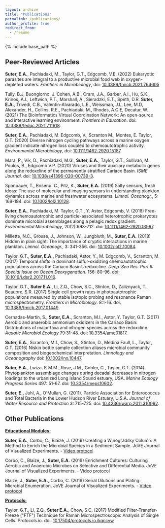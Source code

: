 ```yaml
---
layout: archive
title: "Publications"
permalink: /publications/
author_profile: true
redirect_from:
  - /resume
---
```


{% include base_path %}


## Peer-Reviewed Articles
**Suter, E.A.**, Pachiadaki, M., Taylor, G.T., Edgcomb, V.E. (2022) Eukaryotic parasites are integral to a productive microbial food web in oxygen-depleted waters. <i>Frontiers in Microbiology</i>, doi: [10.3389/fmicb.2021.764605](https://www.frontiersin.org/articles/10.3389/fmicb.2021.764605/full?&utm_source=Email_to_authors_&utm_medium=Email&utm_content=T1_11.5e1_author&utm_campaign=Email_publication&field=&journalName=Frontiers_in_Microbiology&id=764605)

Tully, B.J, Buongiorno, J. Cohen, A.B., Cram, J.A., Garber, A.I., Hu, S.K., Krinos, A.I., Leftwich, P.T., Marshall, A., Sieradzki, E.T., Speth, D.R. **Suter, E.A.**, Trivedi, C.B., Valentin-Alvarado, L.E., Weissman, J.L, Lee, M.D, Alexander, H., Collins, R.E., Pachiadaki, M., Rhodes, A.C.E, Decatur, W. (2021) The Bioinformatics Virtual Coordination Network: An open-source and interactive learning environment. <i>Frontiers in Education</i>. doi: [10.3389/feduc.2021.711618](https://www.frontiersin.org/articles/10.3389/feduc.2021.711618/full).

**Suter, E.A.**, Pachiadaki, M. Edgcomb, V., Scranton M., Montes, E. Taylor, G.T. (2020) Diverse nitrogen cycling pathways across a marine oxygen gradient indicate nitrogen loss coupled to chemoautotrophic activity. <i>Environmental Microbiology</i>, doi: [10.1111/1462‐2920.15187](https://sfamjournals.onlinelibrary.wiley.com/doi/abs/10.1111/1462-2920.15187).

Mara, P., Vik, D., Pachiadaki, M.G., **Suter, E.A.**, Taylor, G.T., Sullivan, M., Poulos, B., Edgcomb V.P. (2020) Viruses and their auxiliary metabolic genes along the redoxcline of the permanently stratified Cariaco Basin. <i>ISME Journal</i>. doi: [10.1038/s41396-020-00739-3](https://www.nature.com/articles/s41396-020-00739-3).

Spanbauer, T., Briseno. C., Pitz, K., **Suter, E.A.** (2019) Salty sensors, fresh ideas: The use of molecular and imaging sensors in understanding plankton dynamics across marine and freshwater ecosystems. <i>Limnol. Oceanogr.</i>, 5: 169-184. doi: [10.1002/lol2.10128](https://aslopubs.onlinelibrary.wiley.com/doi/full/10.1002/lol2.10128).

**Suter, E.A.**, Pachiadaki, M. Taylor, G.T., Y. Astor, Edgcomb, V. (2018) Free-living chemoautotrophic and particle-associated heterotrophic prokaryotes dominate microbial assemblages along a pelagic redox gradient. <i>Environmental Microbiology</i>, 20(2):693-712. doi: [10.1111/1462-2920.13997](https://pubmed.ncbi.nlm.nih.gov/29160034/?otool=nyjetmclib).

Millette, N.C., Grosse, J., Johnson, W., Jungbluth, M., **Suter, E.A.** (2018) Hidden in plain sight: The importance of cryptic interactions in marine plankton. <i>Limnol. Oceanogr.</i>, 3: 341-356. doi: [10.1002/lol2.10084](https://aslopubs.onlinelibrary.wiley.com/doi/full/10.1002/lol2.10084).

Taylor, G.T., **Suter, E.A.**, Pachiadaki, Astor, Y., M. Edgcomb, V., Scranton, M. (2017) Temporal shifts in dominant sulfur-oxidizing chemoautotrophic populations across the Cariaco Basin’s redoxcline. <i>Deep-Sea Res. Part II: Special Issue on Ocean Deoxygenation</i>. 156: 80-96. doi: [10.1016/j.dsr2.2017.11.016](https://www.sciencedirect.com/science/article/abs/pii/S0967064517302497).

Taylor, G.T., **Suter E.A.**, Li, Z.Q., Chow, S.C., Stinton, D., Zaliznyack, T., Beaupre, S.R. (2017) Single cell growth rates in photoautotrophic populations measured by stable isotopic probing and resonance Raman microspectrometry. <i>Frontiers in Microbiology</i>. 8:1-16. doi: [10.3389/fmicb.2017.01449](https://www.frontiersin.org/articles/10.3389/fmicb.2017.01449/full).

Cernadas-Martín, S., **Suter, E.A.**, Scranton, M.I., Astor, Y. Taylor, G.T. (2017) Aerobic and anaerobic ammonium oxidizers in the Cariaco Basin: Distributions of major taxa and nitrogen species across the redoxcline. <i>Aquatic Microbial Ecology</i> 79:31-48. doi: [10.3354/ame01817](https://www.int-res.com/abstracts/ame/v79/n1/p31-48/).

**Suter, E.A.**, Scranton, M.I., Chow, S., Stinton, D., Medina Faull, L., Taylor, G.T. (2016) Niskin bottle sample collection aliases microbial community composition and biogeochemical interpretation. <i>Limnology and Oceanography</i> doi: [10.1002/lno.10447](https://aslopubs.onlinelibrary.wiley.com/doi/full/10.1002/lno.10447).

**Suter, E.A.**, Lwiza, K.M.M., Rose, J.M., Gobler, C., Taylor, G.T. (2014) Phytoplankton assemblage changes during decadal decreases in nitrogen loadings to the urbanized Long Island Sound estuary, USA. <i>Marine Ecology Progress Series</i> 497: 51-67. doi: [10.3354/meps10602](https://www.int-res.com/abstracts/meps/v497/p51-67/).

**Suter, E.**, Juhl, A., O'Mullan, G. (2011). Particle Association for Enterococcus and Total Bacteria in the Lower Hudson River Estuary, U.S.A.  <i>Journal of Water Resource and Protection</i> 3: 715-725. doi: [10.4236/jwarp.2011.310082](https://www.scirp.org/journal/paperinformation.aspx?paperid=8132).

## Other Publications

<ins>**Educational Modules:**  </ins>  

**Suter, E.A.**, Corbo, C., Blaize, J. (2019) Creating a Winogradsky Column: A Method to Enrich the Microbial Species in a Sediment Sample. JoVE Journal of Visualized Experiments. - [Video protocol](https://www.jove.com/science-education/10506/creating-winogradsky-column-method-to-enrich-microbial-species)

Corbo, C., Blaize, J., **Suter, E.A.** (2019) Enrichment Cultures: Culturing Aerobic and Anaerobic Microbes on Selective and Differential Media. JoVE Journal of Visualized Experiments. - [Video protocol](https://www.jove.com/science-education/10508/enrichment-cultures-culturing-aerobic-anaerobic-microbes-on-selective)

Blaize, J., **Suter, E.A.**, Corbo, C. (2019) Serial Dilutions and Plating: Microbial Enumeration. JoVE Journal of Visualized Experiments. - [Video protocol](https://www.jove.com/science-education/10507/serial-dilutions-and-plating-microbial-enumeration)

<ins>**Protocols:**  </ins>  

Taylor, G.T., Li, Z.Q., **Suter E.A.**, Chow, S.C. (2017) Modified Filter-Transfer-Freeze ("FTF") Technique for Raman Microspectroscopic Analysis of Single Cells. Protocols.io. doi: [10.17504/protocols.io.ikqccvw](https://www.protocols.io/view/modified-filter-transfer-freeze-ftf-technique-for-ikqccvw)






